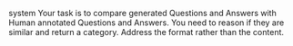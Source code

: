 system
Your task is to compare generated Questions and Answers with Human annotated Questions and Answers. You need to reason if they are similar and return a category. Address the format rather than the content.